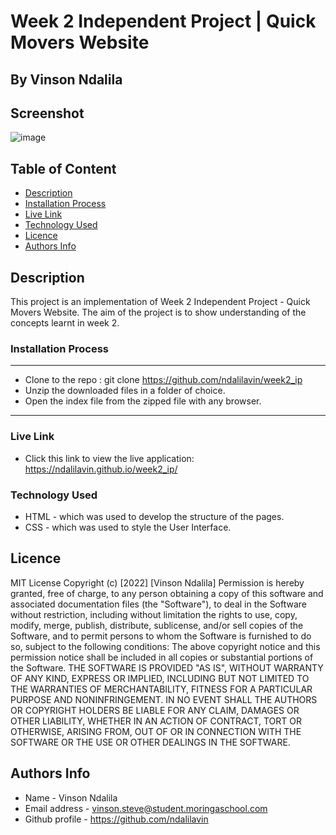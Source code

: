 
# Week 2 Independent Project | Quick Movers Website
 ## By Vinson Ndalila
## Screenshot
 ![image](./assets/delanii.png)
 ## Table of Content
 - [Description](#description)
 - [Installation Process](#installation-Process)
 - [Live Link](#Live-Link)
 - [Technology  Used](#technology-Used)
 - [Licence](#licence)
 - [Authors Info](#Authors-Info)
 ## Description
 <p>This project is an implementation of Week 2 Independent Project - Quick Movers Website. The aim of the project is to show understanding of the concepts learnt in week 2.</p>

 ### Installation Process
 ****
* Clone to the repo : git clone https://github.com/ndalilavin/week2_ip
* Unzip the downloaded files in a folder of choice.
* Open the index file from the zipped file with any browser.
 ****
### Live Link
- Click this link to view the live application: https://ndalilavin.github.io/week2_ip/
### Technology  Used
* HTML - which was used to develop the structure of the pages.
* CSS - which was used to style the User Interface.
## Licence
MIT License
Copyright (c) [2022] [Vinson Ndalila]
Permission is hereby granted, free of charge, to any person obtaining a copy
of this software and associated documentation files (the "Software"), to deal
in the Software without restriction, including without limitation the rights
to use, copy, modify, merge, publish, distribute, sublicense, and/or sell
copies of the Software, and to permit persons to whom the Software is
furnished to do so, subject to the following conditions:
The above copyright notice and this permission notice shall be included in all
copies or substantial portions of the Software.
THE SOFTWARE IS PROVIDED "AS IS", WITHOUT WARRANTY OF ANY KIND, EXPRESS OR
IMPLIED, INCLUDING BUT NOT LIMITED TO THE WARRANTIES OF MERCHANTABILITY,
FITNESS FOR A PARTICULAR PURPOSE AND NONINFRINGEMENT. IN NO EVENT SHALL THE
AUTHORS OR COPYRIGHT HOLDERS BE LIABLE FOR ANY CLAIM, DAMAGES OR OTHER
LIABILITY, WHETHER IN AN ACTION OF CONTRACT, TORT OR OTHERWISE, ARISING FROM,
OUT OF OR IN CONNECTION WITH THE SOFTWARE OR THE USE OR OTHER DEALINGS IN THE
SOFTWARE.
## Authors Info
* Name - Vinson Ndalila
* Email address - vinson.steve@student.moringaschool.com
* Github profile - https://github.com/ndalilavin